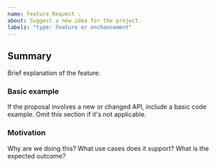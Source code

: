 ```yaml
---
name: Feature Request 💡
about: Suggest a new idea for the project.
labels: "type: feature or enchancement"
---
```


<!--
  Please fill out each section below, otherwise, your issue will be closed.
  Before opening a new issue, please search existing issues.
-->

## Summary

Brief explanation of the feature.

### Basic example

If the proposal involves a new or changed API, include a basic code example. Omit this section if it's not applicable.

### Motivation

Why are we doing this? What use cases does it support? What is the expected outcome?